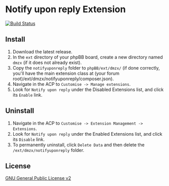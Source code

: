 # Notify upon reply Extension

[![Build Status](https://travis-ci.org/dmzx/Notify-upon-reply.svg?branch=master)](https://travis-ci.org/dmzx/Notify-upon-reply)

## Install
1. Download the latest release.
2. In the `ext` directory of your phpBB board, create a new directory named `dmzx` (if it does not already exist).
3. Copy the `notifyuponreply` folder to `phpBB/ext/dmzx/` (if done correctly, you'll have the main extension class at (your forum root)/ext/dmzx/notifyuponreply/composer.json).
4. Navigate in the ACP to `Customise -> Manage extensions`.
5. Look for `Notify upon reply` under the Disabled Extensions list, and click its `Enable` link.

## Uninstall
1. Navigate in the ACP to `Customise -> Extension Management -> Extensions`.
2. Look for `Notify upon reply` under the Enabled Extensions list, and click its `Disable` link.
3. To permanently uninstall, click `Delete Data` and then delete the `/ext/dmzx/notifyuponreply` folder.

## License
[GNU General Public License v2](http://opensource.org/licenses/GPL-2.0)
